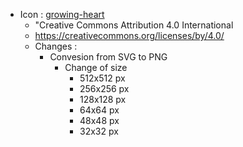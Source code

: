 
- Icon : [growing-heart](https://iconduck.com/icons/16497/growing-heart)
  - "Creative Commons Attribution 4.0 International
  - https://creativecommons.org/licenses/by/4.0/
  - Changes : 
    - Convesion from SVG to PNG
      - Change of size
        - 512x512 px
        - 256x256 px
        - 128x128 px
        - 64x64 px
        - 48x48 px
        - 32x32 px
